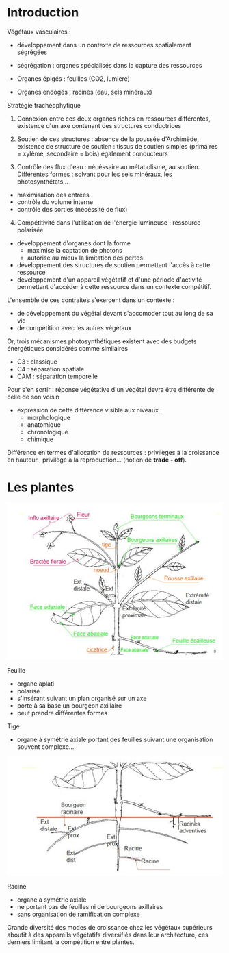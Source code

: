 # Introduction

Végétaux vasculaires :

* développement dans un contexte de ressources spatialement ségrégées
* ségrégation : organes spécialisés dans la capture des ressources

* Organes épigés : feuilles (CO2, lumière)
* Organes endogés : racines (eau, sels minéraux)

Stratégie trachéophytique

1) Connexion entre ces deux organes riches en ressources différentes, existence d'un axe contenant des structures conductrices

2) Soutien de ces structures : absence de la poussée d'Archimède, existence de structure de soutien : tissus de soutien simples (primaires = xylème, secondaire = bois) également conducteurs

3) Contrôle des flux d'eau : nécéssaire au métabolisme, au soutien. Différentes formes : solvant pour les sels minéraux, les photosynthétats... 

* maximisation des entrées 
* contrôle du volume interne
* contrôle des sorties (nécéssité de flux)

4) Compétitivité dans l'utilisation de l'énergie lumineuse : ressource polarisée 

* développement d'organes dont la forme 
	* maximise la captation de photons 
   	* autorise au mieux la limitation des pertes
* développement des structures de soutien permettant l'accès à cette ressource
* développement d'un appareil végétatif et d'une période d'activité permettant d'accéder à cette ressource dans un contexte compétitif.

L'ensemble de ces contraites s'exercent dans un contexte :

* de développement du végétal devant s'accomoder tout au long de sa vie
* de compétition avec les autres végétaux

Or, trois mécanismes photosynthétiques existent avec des budgets énergétiques considérés comme similaires 

* C3 : classique
* C4 : séparation spatiale
* CAM : séparation temporelle

Pour s'en sortir : réponse végétative d'un végétal devra être différente de celle de son voisin

* expression de cette différence visible aux niveaux :
	* morphologique
    * anatomique
    * chronologique
    * chimique
    
Différence en termes d'allocation de ressources : privilèges à la croissance en hauteur , privilège à la reproduction... (notion de **trade - off**).

# Les plantes

![Morphologie et architecture](Images/morpho.JPG)

Feuille

* organe aplati
* polarisé
* s'insérant suivant un plan organisé sur un axe 
* porte à sa base un bourgeon axillaire
* peut prendre différentes formes

Tige

* organe à symétrie axiale portant des feuilles suivant une organisation souvent complexe...

![racine](Images/racine.JPG)

Racine

* organe à symétrie axiale
* ne portant pas de feuilles ni de bourgeons axillaires
* sans organisation de ramification complexe 

Grande diversité des modes de croissance chez les végétaux supérieurs aboutit à des appareils végétatifs diversifiés dans leur architecture, ces derniers limitant la compétition entre plantes.


